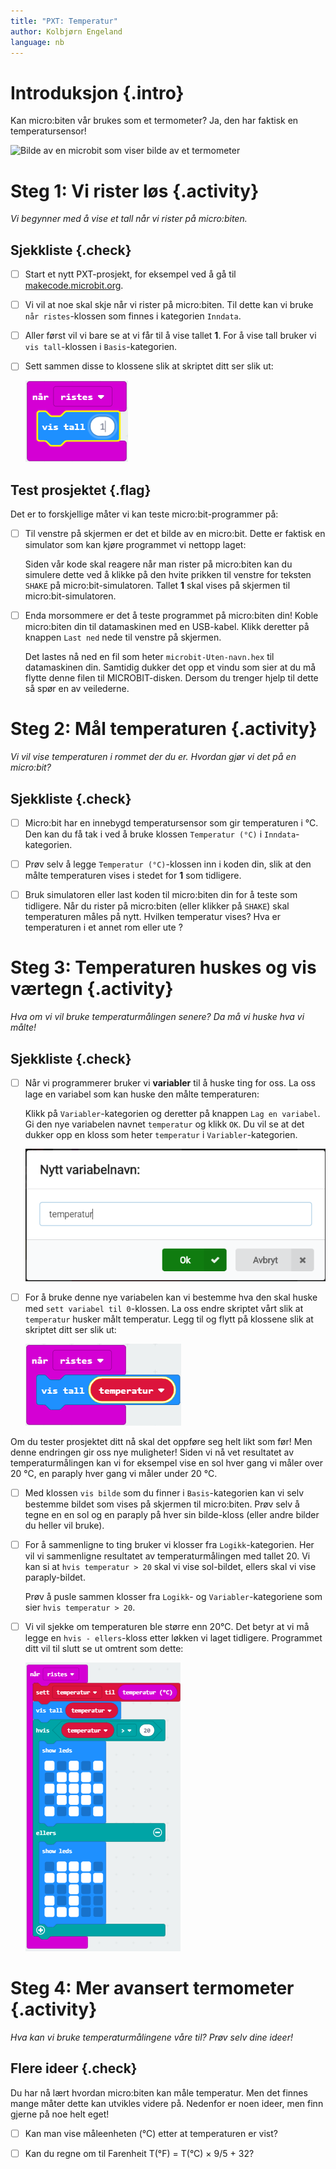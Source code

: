 ```yaml
---
title: "PXT: Temperatur"
author: Kolbjørn Engeland
language: nb
---
```



# Introduksjon {.intro}

Kan micro:biten vår brukes som et termometer? Ja, den har faktisk en
temperatursensor!

![Bilde av en microbit som viser bilde av et termometer](temperatur.jpg)


# Steg 1: Vi rister løs {.activity}

*Vi begynner med å vise et tall når vi rister på micro:biten.*

## Sjekkliste {.check}

- [ ] Start et nytt PXT-prosjekt, for eksempel ved å gå til
  [makecode.microbit.org](https://makecode.microbit.org/?lang=no).

- [ ] Vi vil at noe skal skje når vi rister på micro:biten. Til dette kan vi
  bruke `når ristes`-klossen som finnes i kategorien `Inndata`.

- [ ] Aller først vil vi bare se at vi får til å vise tallet __1__. For å vise
  tall bruker vi `vis tall`-klossen i `Basis`-kategorien.

- [ ] Sett sammen disse to klossene slik at skriptet ditt ser slik ut:

    ![Bilde av "ristes" og "vis tall" klossene](temperaturskript_1.png)

## Test prosjektet {.flag}

Det er to forskjellige måter vi kan teste micro:bit-programmer på:

- [ ] Til venstre på skjermen er det et bilde av en micro:bit. Dette er faktisk
  en simulator som kan kjøre programmet vi nettopp laget:

  Siden vår kode skal reagere når man rister på micro:biten kan du simulere
  dette ved å klikke på den hvite prikken til venstre for teksten `SHAKE` på
  micro:bit-simulatoren. Tallet __1__ skal vises på skjermen til
  micro:bit-simulatoren.

- [ ] Enda morsommere er det å teste programmet på micro:biten din! Koble
  micro:biten din til datamaskinen med en USB-kabel. Klikk deretter på knappen
  `Last ned` nede til venstre på skjermen.

  Det lastes nå ned en fil som heter `microbit-Uten-navn.hex` til datamaskinen
  din. Samtidig dukker det opp et vindu som sier at du må flytte denne filen til
  MICROBIT-disken. Dersom du trenger hjelp til dette så spør en av veilederne.


# Steg 2: Mål temperaturen {.activity}

*Vi vil vise temperaturen i rommet der du er. Hvordan gjør vi det på en
 micro:bit?*

## Sjekkliste {.check}

- [ ] Micro:bit har en innebygd temperatursensor som gir temperaturen i °C. Den
  kan du få tak i ved å bruke klossen `Temperatur (°C)` i `Inndata`-kategorien.

- [ ] Prøv selv å legge `Temperatur (°C)`-klossen inn i koden din, slik at
  den målte temperaturen vises i stedet for __1__ som tidligere.

- [ ] Bruk simulatoren eller last koden til micro:biten din for å teste som
  tidligere. Når du rister på micro:biten (eller klikker på `SHAKE`) skal
  temperaturen måles på nytt. Hvilken temperatur vises? Hva er temperaturen i et
  annet rom eller ute ?


# Steg 3: Temperaturen huskes og vis værtegn {.activity}

*Hva om vi vil bruke temperaturmålingen senere? Da må vi huske hva vi målte!*

## Sjekkliste {.check}

- [ ] Når vi programmerer bruker vi __variabler__ til å huske ting for oss. La
  oss lage en variabel som kan huske den målte temperaturen:

  Klikk på `Variabler`-kategorien og deretter på knappen `Lag en variabel`. Gi
  den nye variabelen navnet `temperatur` og klikk `OK`. Du vil se at det dukker opp
  en kloss som heter `temperatur` i `Variabler`-kategorien.

  ![Bilde av hvordan lage en ny variabel](variabel_temperatur.png)

- [ ] For å bruke denne nye variabelen kan vi bestemme hva den skal huske med
  `sett variabel til 0`-klossen. La oss endre skriptet vårt slik at `temperatur`
  husker målt temperatur. Legg til og flytt på klossene slik at skriptet ditt
  ser slik ut:

  ![Viser scriptet som nå bruker variabelen temperatur](temperaturskript_2.png)

Om du tester prosjektet ditt nå skal det oppføre seg helt likt som før! Men
denne endringen gir oss nye muligheter! Siden vi nå vet resultatet av
temperaturmålingen kan vi for eksempel vise en sol hver gang vi måler over 20
°C, en paraply hver gang vi måler under 20 °C.

- [ ] Med klossen `vis bilde` som du finner i `Basis`-kategorien kan vi selv
  bestemme bildet som vises på skjermen til micro:biten. Prøv selv å tegne en en
  sol og en paraply på hver sin bilde-kloss (eller andre bilder du heller vil
  bruke).

- [ ] For å sammenligne to ting bruker vi klosser fra `Logikk`-kategorien. Her
  vil vi sammenligne resultatet av temperaturmålingen med tallet 20. Vi kan si
  at `hvis temperatur > 20` skal vi vise sol-bildet, ellers skal vi vise
  paraply-bildet.

  Prøv å pusle sammen klosser fra `Logikk`- og `Variabler`-kategoriene som sier
  `hvis temperatur > 20`.

- [ ] Vi vil sjekke om temperaturen ble større enn 20°C. Det betyr at vi må
  legge en `hvis - ellers`-kloss etter løkken vi laget tidligere. Programmet
  ditt vil til slutt se ut omtrent som dette:

    ![Bilde av scriptet for å vise sol- og paraply-bilde etter at temperaturen er målt](temperaturskript_3.png)

# Steg 4: Mer avansert termometer {.activity}

*Hva kan vi bruke temperaturmålingene våre til? Prøv selv dine ideer!*

## Flere ideer {.check}

Du har nå lært hvordan micro:biten kan måle temperatur. Men det finnes mange
måter dette kan utvikles videre på. Nedenfor er noen ideer, men finn gjerne på
noe helt eget!

- [ ] Kan man vise måleenheten (°C) etter at temperaturen er vist?

- [ ] Kan du regne om til Farenheit T(°F) = T(°C) × 9/5 + 32? 
